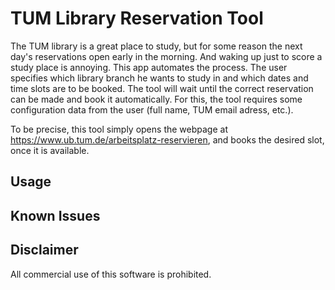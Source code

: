 # TUM Library Reservation Tool

The TUM library is a great place to study, but for some reason the next day's reservations open early in the morning. 
And waking up just to score a study place is annoying. This app automates the process. 
The user specifies which library branch he wants to study in and which dates and time slots are to be booked. 
The tool will wait until the correct reservation can be made and book it automatically. 
For this, the tool requires some configuration data from the user (full name, TUM email adress, etc.).

To be precise, this tool simply opens the webpage at https://www.ub.tum.de/arbeitsplatz-reservieren, 
and books the desired slot, once it is available. 

## Usage

## Known Issues

## Disclaimer

All commercial use of this software is prohibited.